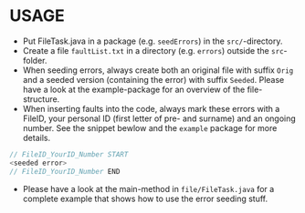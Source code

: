 # USAGE

- Put FileTask.java in a package (e.g. ``seedErrors``) in the ``src/``-directory. 
- Create a file ``faultList.txt`` in a directory (e.g. ``errors``) outside the ``src``-folder. 
- When seeding errors, always create both an original file with suffix ``Orig`` and a seeded version (containing the error) with suffix ``Seeded``. 
Please have a look at the example-package for an overview of the file-structure.
- When inserting faults into the code, always mark these errors with a FileID, your personal ID (first letter of pre- and surname) and an ongoing number. See the snippet bewlow and the ``example`` package for more details.
```java
// FileID_YourID_Number START
<seeded error>
// FileID_YourID_Number END
```
- Please have a look at the main-method in ``file/FileTask.java`` for a complete example that shows how to use the error seeding stuff.
